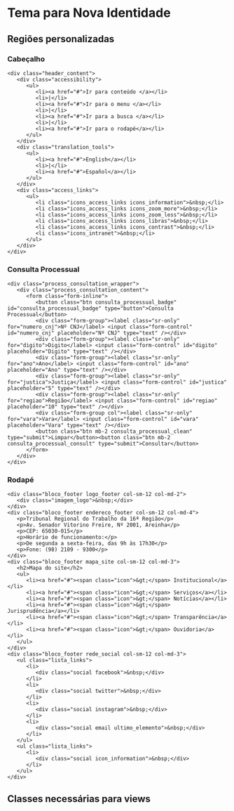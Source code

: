# Tema para Nova Identidade

## Regiões personalizadas

### Cabeçalho
	<div class="header_content">
	   <div class="accessibility">
		  <ul>
			 <li><a href="#">Ir para conteúdo </a></li>
			 <li>|</li>
			 <li><a href="#">Ir para o menu </a></li>
			 <li>|</li>
			 <li><a href="#">Ir para a busca </a></li>
			 <li>|</li>
			 <li><a href="#">Ir para o rodapé</a></li>
		  </ul>
	   </div>
	   <div class="translation_tools">
		  <ul>
			 <li><a href="#">English</a></li>
			 <li>|</li>
			 <li><a href="#">Español</a></li>
		  </ul>
	   </div>
	   <div class="access_links">
		  <ul>
			 <li class="icons_access_links icons_information">&nbsp;</li>
			 <li class="icons_access_links icons_zoom_more">&nbsp;</li>
			 <li class="icons_access_links icons_zoom_less">&nbsp;</li>
			 <li class="icons_access_links icons_libras">&nbsp;</li>
			 <li class="icons_access_links icons_contrast">&nbsp;</li>
			 <li class="icons_intranet">&nbsp;</li>
		  </ul>
	   </div>
	</div>
	
### Consulta Processual
	<div class="process_consultation_wrapper">
	   <div class="process_consultation_content">
		  <form class="form-inline">
			 <button class="btn consulta_processual_badge" id="consulta_processual_badge" type="button">Consulta Processual</button>
			 <div class="form-group"><label class="sr-only" for="numero_cnj">Nº CNJ</label> <input class="form-control" id="numero_cnj" placeholder="Nº CNJ" type="text" /></div>
			 <div class="form-group"><label class="sr-only" for="digito">Digito</label> <input class="form-control" id="digito" placeholder="Digito" type="text" /></div>
			 <div class="form-group"><label class="sr-only" for="ano">Ano</label> <input class="form-control" id="ano" placeholder="Ano" type="text" /></div>
			 <div class="form-group"><label class="sr-only" for="justica">Justiça</label> <input class="form-control" id="justica" placeholder="5" type="text" /></div>
			 <div class="form-group"><label class="sr-only" for="regiao">Região</label> <input class="form-control" id="regiao" placeholder="10" type="text" /></div>
			 <div class="form-group col"><label class="sr-only" for="vara">Vara</label> <input class="form-control" id="vara" placeholder="Vara" type="text" /></div>
			 <button class="btn mb-2 consulta_processual_clean" type="submit">Limpar</button><button class="btn mb-2 consulta_processual_consult" type="submit">Consultar</button>
		  </form>
	   </div>
	</div>

### Rodapé
	<div class="bloco_footer logo_footer col-sm-12 col-md-2">
	   <div class="imagem_logo">&nbsp;</div>
	</div>
	<div class="bloco_footer endereco_footer col-sm-12 col-md-4">
	   <p>Tribunal Regional do Trabalho da 16ª Região</p>
	   <p>Av. Senador Vitorino Freire, Nº 2001, Areinha</p>
	   <p>CEP: 65030-015</p>
	   <p>Horário de funcionamento:</p>
	   <p>De segunda a sexta-feira, das 9h às 17h30</p>
	   <p>Fone: (98) 2109 - 9300</p>
	</div>
	<div class="bloco_footer mapa_site col-sm-12 col-md-3">
	   <h2>Mapa do site</h2>
	   <ul>
		  <li><a href="#"><span class="icon">&gt;</span> Institucional</a></li>
		  <li><a href="#"><span class="icon">&gt;</span> Serviços</a></li>
		  <li><a href="#"><span class="icon">&gt;</span> Notícias</a></li>
		  <li><a href="#"><span class="icon">&gt;</span> Jurisprudência</a></li>
		  <li><a href="#"><span class="icon">&gt;</span> Transparência</a></li>
		  <li><a href="#"><span class="icon">&gt;</span> Ouvidoria</a></li>
	   </ul>
	</div>
	<div class="bloco_footer rede_social col-sm-12 col-md-3">
	   <ul class="lista_links">
		  <li>
			 <div class="social facebook">&nbsp;</div>
		  </li>
		  <li>
			 <div class="social twitter">&nbsp;</div>
		  </li>
		  <li>
			 <div class="social instagram">&nbsp;</div>
		  </li>
		  <li>
			 <div class="social email ultimo_elemento">&nbsp;</div>
		  </li>
	   </ul>
	   <ul class="lista_links">
		  <li>
			 <div class="social icon_information">&nbsp;</div>
		  </li>
	   </ul>
	</div>

## Classes necessárias para views
